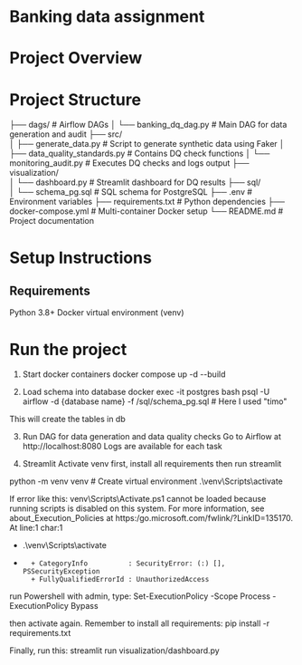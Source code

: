 # Banking data assignment

# Project Overview

# Project Structure

├── dags/                           # Airflow DAGs
│ └── banking_dq_dag.py             # Main DAG for data generation and audit
├── src/    
│ ├── generate_data.py              # Script to generate synthetic data using Faker
│ ├── data_quality_standards.py     # Contains DQ check functions
│ └── monitoring_audit.py           # Executes DQ checks and logs output
├── visualization/  
│ └── dashboard.py                  # Streamlit dashboard for DQ results
├── sql/    
│ └── schema_pg.sql                 # SQL schema for PostgreSQL
├── .env                            # Environment variables
├── requirements.txt                # Python dependencies
├── docker-compose.yml              # Multi-container Docker setup
└── README.md                       # Project documentation

# Setup Instructions
## Requirements

Python 3.8+
Docker
virtual environment (venv)

# Run the project
1. Start docker containers
docker compose up -d --build

2. Load schema into database
docker exec -it postgres bash
psql -U airflow -d {database name} -f /sql/schema_pg.sql # Here I used "timo"

This will create the tables in db

3. Run DAG for data generation and data quality checks
Go to Airflow at http://localhost:8080
Logs are available for each task 

4. Streamlit
Activate venv first, install all requirements then run streamlit

python -m venv venv # Create virtual environment
.\venv\Scripts\activate

If error like this: 
venv\Scripts\Activate.ps1 cannot be loaded because running scripts is disabled on this system. For more information, see 
about_Execution_Policies at https:/go.microsoft.com/fwlink/?LinkID=135170.
At line:1 char:1
+ .\venv\Scripts\activate
+ ~~~~~~~~~~~~~~~~~~~~~~~
    + CategoryInfo          : SecurityError: (:) [], PSSecurityException
    + FullyQualifiedErrorId : UnauthorizedAccess

run Powershell with admin, type:
Set-ExecutionPolicy -Scope Process -ExecutionPolicy Bypass

then activate again.
Remember to install all requirements:
pip install -r requirements.txt

Finally, run this:
streamlit run visualization/dashboard.py



